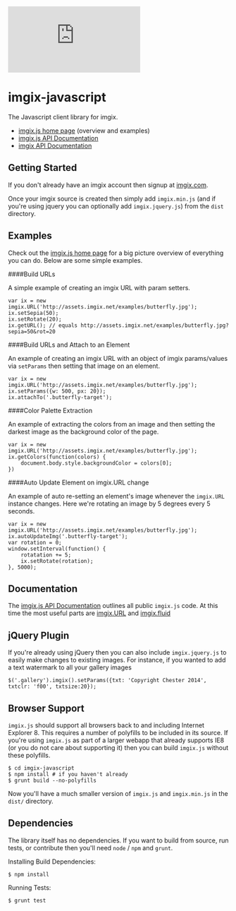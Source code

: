 ![imgix logo](https://assets.imgix.net/imgix-logo-web-2014.pdf?page=2&fm=png&w=200&h=200)

imgix-javascript
================

The Javascript client library for imgix.

* [imgix.js home page](http://www.imgix.com/imgix-js) (overview and examples)
* [imgix.js API Documentation](docs/api.md)
* [imgix API Documentation](http://www.imgix.com/docs)

Getting Started
---------------

If you don't already have an imgix account then signup at [imgix.com](http://www.imgix.com).

Once your imgix source is created then simply add `imgix.min.js` (and if you're using jquery you can optionally add `imgix.jquery.js`) from the `dist` directory.


Examples
--------

Check out the [imgix.js home page](http://www.imgix.com/imgix-js) for a big picture overview of everything you can do. Below are some simple examples.

####Build URLs

A simple example of creating an imgix URL with param setters.

    var ix = new imgix.URL('http://assets.imgix.net/examples/butterfly.jpg');
    ix.setSepia(50);
    ix.setRotate(20);
    ix.getURL(); // equals http://assets.imgix.net/examples/butterfly.jpg?sepia=50&rot=20

####Build URLs and Attach to an Element

An example of creating an imgix URL with an object of imgix params/values via `setParams` then setting that image on an element.

    var ix = new imgix.URL('http://assets.imgix.net/examples/butterfly.jpg');
    ix.setParams({w: 500, px: 20});
    ix.attachTo('.butterfly-target');


####Color Palette Extraction

An example of extracting the colors from an image and then setting the darkest image as the background color of the page.

    var ix = new imgix.URL('http://assets.imgix.net/examples/butterfly.jpg');
    ix.getColors(function(colors) {
        document.body.style.backgroundColor = colors[0];
    })

####Auto Update Element on imgix.URL change

An example of auto re-setting an element's image whenever the `imgix.URL` instance changes. Here we're rotating an image by 5 degrees every 5 seconds.

    var ix = new imgix.URL('http://assets.imgix.net/examples/butterfly.jpg');
    ix.autoUpdateImg('.butterfly-target');
	var rotation = 0;
    window.setInterval(function() {
        rotatation += 5;
        ix.setRotate(rotation);
    }, 5000);

Documentation
-------------

The [imgix.js API Documentation](docs/api.md) outlines all public `imgix.js` code. At this time the most useful parts are [imgix.URL](docs/api.md#imgix.URL) and [imgix.fluid](docs/api.md#imgix.fluid)

jQuery Plugin
-------------

If you're already using jQuery then you can also include `imgix.jquery.js` to easily make changes to existing images. For instance, if you wanted to add a text watermark to all your gallery images

    $('.gallery').imgix().setParams({txt: 'Copyright Chester 2014', txtclr: 'f00', txtsize:20});


Browser Support
---------------
`imgix.js` should support all browsers back to and including Internet Explorer 8. This requires a number of polyfills to be included in its source. If you're using `imgix.js` as part of a larger webapp that already supports IE8 (or you do not care about supporting it) then you can build `imgix.js` without these polyfills.

    $ cd imgix-javascript
    $ npm install # if you haven't already
    $ grunt build --no-polyfills

Now you'll have a much smaller version of `imgix.js` and `imgix.min.js` in the `dist/` directory.


Dependencies
------------

The library itself has no dependencies. If you want to build from source, run tests, or contribute then you'll need `node` / `npm` and `grunt`.

Installing Build Dependencies:

    $ npm install

Running Tests:

    $ grunt test
